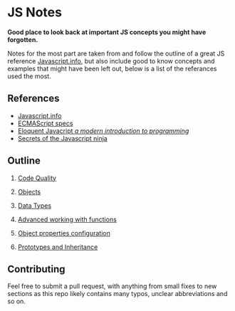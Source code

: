 # JS Notes
**Good place to look back at important JS concepts you might have forgotten.**

Notes for the most part are taken from and follow the outline of a great JS reference [Javascript.info](https://javascript.info/), but also include good to know concepts and examples that might have been left out, below is a list of the referances used the most.

## References
 - [Javascript.info](https://javascript.info/)
 - [ECMAScript specs](https://tc39.es/ecma262/multipage/)
 - [Eloquent Javacript *a modern introduction to programming*](https://eloquentjavascript.net/)
 - [Secrets of the Javascript ninja](https://www.manning.com/books/secrets-of-the-javascript-ninja-second-edition)

## Outline

1. [Code Quality](Code%20Quality.md)

2. [Objects](Objects.md)

3. [Data Types](Data%20Types.md)

4. [Advanced working with functions](Advanced%20working%20with%20functions.md)

5. [Object properties configuration](Object%20properties%20configuration.md)

6. [Prototypes and Inheritance](Prototypes%20and%20Inheritance.md)

## Contributing
Feel free to submit a pull request, with anything from small fixes to new sections as this repo likely contains many typos, unclear abbreviations and so on.
